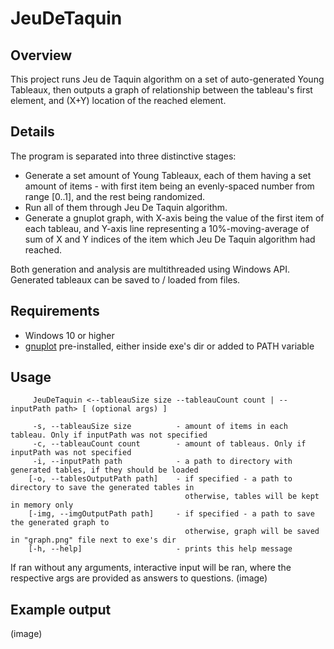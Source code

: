 # JeuDeTaquin

## Overview
This project runs Jeu de Taquin algorithm on a set of auto-generated Young Tableaux, then outputs a graph of relationship between the tableau's first element, and (X+Y) location of the reached element.

## Details
The program is separated into three distinctive stages:
- Generate a set amount of Young Tableaux, each of them having a set amount of items - with first item being an evenly-spaced number from range [0..1], and the rest being randomized.
- Run all of them through Jeu De Taquin algorithm.
- Generate a gnuplot graph, with X-axis being the value of the first item of each tableau, and Y-axis line representing a 10%-moving-average of sum of X and Y indices of the item which Jeu De Taquin algorithm had reached.

Both generation and analysis are multithreaded using Windows API.
Generated tableaux can be saved to / loaded from files.

## Requirements
- Windows 10 or higher
- [gnuplot](http://www.gnuplot.info/download.html) pre-installed, either inside exe's dir or added to PATH variable

## Usage
         JeuDeTaquin <--tableauSize size --tableauCount count | --inputPath path> [ (optional args) ]

         -s, --tableauSize size          - amount of items in each tableau. Only if inputPath was not specified
         -c, --tableauCount count        - amount of tableaus. Only if inputPath was not specified
         -i, --inputPath path            - a path to directory with generated tables, if they should be loaded
        [-o, --tablesOutputPath path]    - if specified - a path to directory to save the generated tables in
                                           otherwise, tables will be kept in memory only
        [-img, --imgOutputPath path]     - if specified - a path to save the generated graph to
                                           otherwise, graph will be saved in "graph.png" file next to exe's dir
        [-h, --help]                     - prints this help message

If ran without any arguments, interactive input will be ran, where the respective args are provided as answers to questions.
(image)

## Example output
(image)